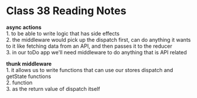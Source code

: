# Class 38 Reading Notes

**async actions**  
1\. to be able to write logic that has side effects  
2\. the middleware would pick up the dispatch first, can do anything it wants to it like fetching data from an API, and then passes it to the reducer  
3\. in our toDo app we'll need middleware to do anything that is API related  

**thunk middleware**  
1\. it allows us to write functions that can use our stores dispatch and getState functions  
2\. function  
3\. as the return value of dispatch itself  
